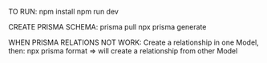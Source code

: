 TO RUN:
npm install
npm run dev

CREATE PRISMA SCHEMA:
prisma pull
npx prisma generate

WHEN PRISMA RELATIONS NOT WORK:
Create a relationship in one Model, then:
npx prisma format   =>  will create a relationship from other Model

